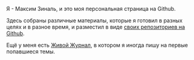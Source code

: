 Я - Максим Зиналь, и это моя персональная страница на Github.

Здесь собраны различные материалы, которые я готовил в разных
целях и в разное время, и разместил в виде
[своих репозиториев на Github](https://github.com/zinal/).

Ещё у меня есть [Живой Журнал](https://zinal.livejournal.com/),
в котором я иногда пишу на первые попавшиеся темы.